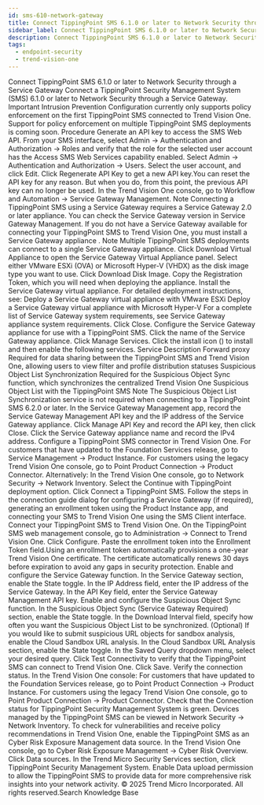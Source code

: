 ```yaml
---
id: sms-610-network-gateway
title: Connect TippingPoint SMS 6.1.0 or later to Network Security through a Service Gateway
sidebar_label: Connect TippingPoint SMS 6.1.0 or later to Network Security through a Service Gateway
description: Connect TippingPoint SMS 6.1.0 or later to Network Security through a Service Gateway
tags:
  - endpoint-security
  - trend-vision-one
---
```


 Connect TippingPoint SMS 6.1.0 or later to Network Security through a Service Gateway Connect a TippingPoint Security Management System (SMS) 6.1.0 or later to Network Security through a Service Gateway. Important Intrusion Prevention Configuration currently only supports policy enforcement on the first TippingPoint SMS connected to Trend Vision One. Support for policy enforcement on multiple TippingPoint SMS deployments is coming soon. Procedure Generate an API key to access the SMS Web API. From your SMS interface, select Admin → Authentication and Authorization → Roles and verify that the role for the selected user account has the Access SMS Web Services capability enabled. Select Admin → Authentication and Authorization → Users. Select the user account, and click Edit. Click Regenerate API Key to get a new API key.You can reset the API key for any reason. But when you do, from this point, the previous API key can no longer be used. In the Trend Vision One console, go to Workflow and Automation → Service Gateway Management. Note Connecting a TippingPoint SMS using a Service Gateway requires a Service Gateway 2.0 or later appliance. You can check the Service Gateway version in Service Gateway Management. If you do not have a Service Gateway available for connecting your TippingPoint SMS to Trend Vision One, you must install a Service Gateway appliance . Note Multiple TippingPoint SMS deployments can connect to a single Service Gateway appliance. Click Download Virtual Appliance to open the Service Gateway Virtual Appliance panel. Select either VMware ESXi (OVA) or Microsoft Hyper-V (VHDX) as the disk image type you want to use. Click Download Disk Image. Copy the Registration Token, which you will need when deploying the appliance. Install the Service Gateway virtual appliance. For detailed deployment instructions, see: Deploy a Service Gateway virtual appliance with VMware ESXi Deploy a Service Gateway virtual appliance with Microsoft Hyper-V For a complete list of Service Gateway system requirements, see Service Gateway appliance system requirements. Click Close. Configure the Service Gateway appliance for use with a TippingPoint SMS. Click the name of the Service Gateway appliance. Click Manage Services. Click the install icon () to install and then enable the following services. Service Description Forward proxy Required for data sharing between the TippingPoint SMS and Trend Vision One, allowing users to view filter and profile distribution statuses Suspicious Object List Synchronization Required for the Suspicious Object Sync function, which synchronizes the centralized Trend Vision One Suspicious Object List with the TippingPoint SMS Note The Suspicious Object List Synchronization service is not required when connecting to a TippingPoint SMS 6.2.0 or later. In the Service Gateway Management app, record the Service Gateway Management API key and the IP address of the Service Gateway appliance. Click Manage API Key and record the API key, then click Close. Click the Service Gateway appliance name and record the IPv4 address. Configure a TippingPoint SMS connector in Trend Vision One. For customers that have updated to the Foundation Services release, go to Service Management → Product Instance. For customers using the legacy Trend Vision One console, go to Point Product Connection → Product Connector. Alternatively: In the Trend Vision One console, go to Network Security → Network Inventory. Select the Continue with TippingPoint deployment option. Click Connect a TippingPoint SMS. Follow the steps in the connection guide dialog for configuring a Service Gateway (if required), generating an enrollment token using the Product Instance app, and connecting your SMS to Trend Vision One using the SMS Client interface. Connect your TippingPoint SMS to Trend Vision One. On the TippingPoint SMS web management console, go to Administration → Connect to Trend Vision One. Click Configure. Paste the enrollment token into the Enrollment Token field.Using an enrollment token automatically provisions a one-year Trend Vision One certificate. The certificate automatically renews 30 days before expiration to avoid any gaps in security protection. Enable and configure the Service Gateway function. In the Service Gateway section, enable the State toggle. In the IP Address field, enter the IP address of the Service Gateway. In the API Key field, enter the Service Gateway Management API key. Enable and configure the Suspicious Object Sync function. In the Suspicious Object Sync (Service Gateway Required) section, enable the State toggle. In the Download Interval field, specify how often you want the Suspicious Object List to be synchronized. (Optional) If you would like to submit suspicious URL objects for sandbox analysis, enable the Cloud Sandbox URL analysis. In the Cloud Sandbox URL Analysis section, enable the State toggle. In the Saved Query dropdown menu, select your desired query. Click Test Connectivity to verify that the TippingPoint SMS can connect to Trend Vision One. Click Save. Verify the connection status. In the Trend Vision One console: For customers that have updated to the Foundation Services release, go to Point Product Connection → Product Instance. For customers using the legacy Trend Vision One console, go to Point Product Connection → Product Connector. Check that the Connection status for TippingPoint Security Management System is green. Devices managed by the TippingPoint SMS can be viewed in Network Security → Network Inventory. To check for vulnerabilities and receive policy recommendations in Trend Vision One, enable the TippingPoint SMS as an Cyber Risk Exposure Management data source. In the Trend Vision One console, go to Cyber Risk Exposure Management → Cyber Risk Overview. Click Data sources. In the Trend Micro Security Services section, click TippingPoint Security Management System. Enable Data upload permission to allow the TippingPoint SMS to provide data for more comprehensive risk insights into your network activity. © 2025 Trend Micro Incorporated. All rights reserved.Search Knowledge Base